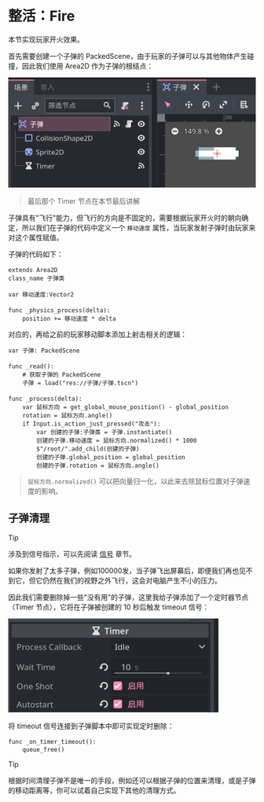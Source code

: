 # 整活：Fire

本节实现玩家开火效果。

首先需要创建一个子弹的 PackedScene，由于玩家的子弹可以与其他物体产生碰撞，因此我们使用 Area2D 作为子弹的根结点：

![子弹PackedScene](./images/bullet.png)

> 最后那个 Timer 节点在本节最后讲解

子弹具有"飞行"能力，但飞行的方向是不固定的，需要根据玩家开火时的朝向确定，所以我们在子弹的代码中定义一个 `移动速度` 属性，当玩家发射子弹时由玩家来对这个属性赋值。

子弹的代码如下：

```gdscript
extends Area2D
class_name 子弹类

var 移动速度:Vector2

func _physics_process(delta):
    position += 移动速度 * delta
```

对应的，再给之前的玩家移动脚本添加上射击相关的逻辑：

```gdscript
var 子弹: PackedScene

func _read():
	# 获取子弹的 PackedScene
    子弹 = load("res://子弹/子弹.tscn")

func _process(delta):
	var 鼠标方向 = get_global_mouse_position() - global_position
	rotation = 鼠标方向.angle()
	if Input.is_action_just_pressed("攻击"):
		var 创建的子弹:子弹类 = 子弹.instantiate()
		创建的子弹.移动速度 = 鼠标方向.normalized() * 1000
		$"/root/".add_child(创建的子弹)
		创建的子弹.global_position = global_position
		创建的子弹.rotation = 鼠标方向.angle()
```

> `鼠标方向.normalized()` 可以把向量归一化，以此来去除鼠标位置对子弹速度的影响。

## 子弹清理

> [!tip]
>
> 涉及到信号指示，可以先阅读 [信号](./信号.md) 章节。

如果你发射了太多子弹，例如100000发，当子弹飞出屏幕后，即便我们再也见不到它，但它仍然在我们的视野之外飞行，这会对电脑产生不小的压力。

因此我们需要删除掉一些"没有用"的子弹，这里我给子弹添加了一个定时器节点（Timer 节点），它将在子弹被创建的 10 秒后触发 timeout 信号：

![定时器属性](./images/bullet_timer.png)

将 timeout 信号连接到子弹脚本中即可实现定时删除：

```gdscript
func _on_timer_timeout():
    queue_free()
```

> [!tip]
>
> 根据时间清理子弹不是唯一的手段，例如还可以根据子弹的位置来清理，或是子弹的移动距离等，你可以试着自己实现下其他的清理方式。